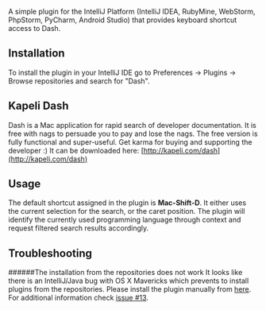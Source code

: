 A simple plugin for the IntelliJ Platform (IntelliJ IDEA, RubyMine, WebStorm, PhpStorm, PyCharm, Android Studio) that provides keyboard shortcut access to Dash.

## Installation
To install the plugin in your IntelliJ IDE go to Preferences -> Plugins -> Browse repositories and search for "Dash".

## Kapeli Dash
Dash is a Mac application for rapid search of developer documentation. It is free with nags to persuade you to pay and lose the nags. The free version is fully functional and super-useful. Get karma for buying and supporting the developer :) It can be downloaded here:
[http://kapeli.com/dash](http://kapeli.com/dash)

## Usage
The default shortcut assigned in the plugin is **Mac-Shift-D**.
It either uses the current selection for the search, or the caret position. The plugin will identify the currently used programming language through context and request filtered search results accordingly.

## Troubleshooting
######The installation from the repositories does not work
It looks like there is an IntelliJ/Java bug with OS X Mavericks which prevents to install plugins from the repositories. Please install the plugin manually from [here](https://github.com/gdelmas/IntelliJDashPlugin/releases). For additional information check [issue #13](https://github.com/gdelmas/IntelliJDashPlugin/issues/13).